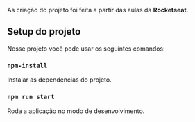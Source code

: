 As criação do projeto foi feita a partir das aulas da **Rocketseat**.

## Setup do projeto

Nesse projeto você pode usar os seguintes comandos:

### `npm-install`

Instalar as dependencias do projeto.

### `npm run start`

Roda a aplicação no modo de desenvolvimento.<br />


